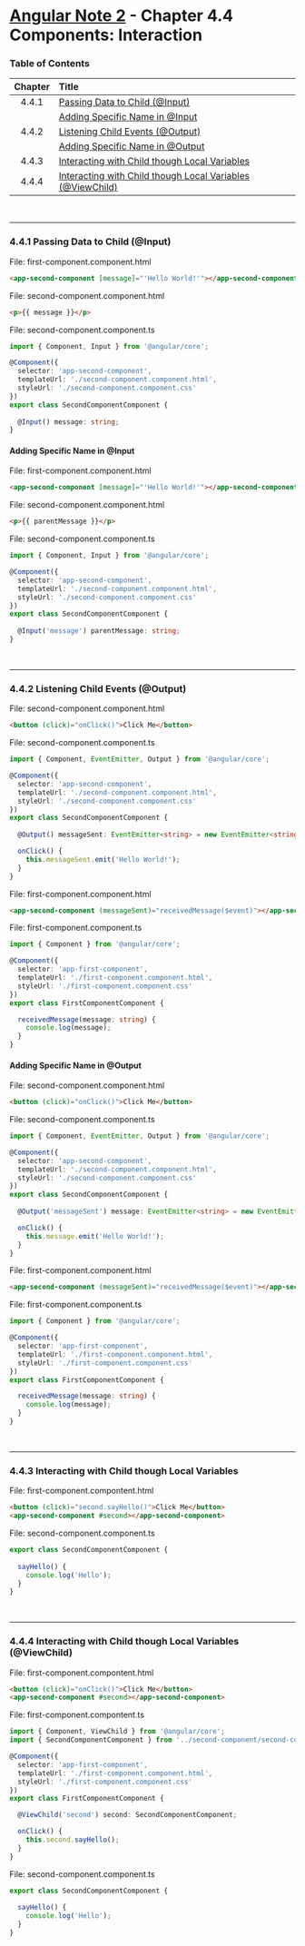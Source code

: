 # [Angular Note 2](../README.md) - Chapter 4.4 Components: Interaction

### Table of Contents
| Chapter | Title |
| :-: | :- |
| 4.4.1 | [Passing Data to Child (@Input)](#441-passing-data-to-child-input) |
| | [Adding Specific Name in @Input](#adding-specific-name-in-input) |
| 4.4.2 | [Listening Child Events (@Output)](#442-listening-child-events-output) |
| | [Adding Specific Name in @Output](#adding-specific-name-in-output) |
| 4.4.3 | [Interacting with Child though Local Variables](#443-interacting-with-child-though-local-variables) |
| 4.4.4 | [Interacting with Child though Local Variables (@ViewChild)](#444-interacting-with-child-though-local-variables-viewchild) |

<br>
<hr>

### 4.4.1 Passing Data to Child (@Input)
File: first-component.component.html
```html
<app-second-component [message]="'Hello World!'"></app-second-component>
```
File: second-component.component.html
```html
<p>{{ message }}</p>
```
File: second-component.component.ts
```ts
import { Component, Input } from '@angular/core';

@Component({
  selector: 'app-second-component',
  templateUrl: './second-component.component.html',
  styleUrl: './second-component.component.css'
})
export class SecondComponentComponent {
  
  @Input() message: string;
}
```

#### Adding Specific Name in @Input
File: first-component.component.html
```html
<app-second-component [message]="'Hello World!'"></app-second-component>
```
File: second-component.component.html
```html
<p>{{ parentMessage }}</p>
```
File: second-component.component.ts
```ts
import { Component, Input } from '@angular/core';

@Component({
  selector: 'app-second-component',
  templateUrl: './second-component.component.html',
  styleUrl: './second-component.component.css'
})
export class SecondComponentComponent {
  
  @Input('message') parentMessage: string;
}
```

<br>
<hr>

### 4.4.2 Listening Child Events (@Output)
File: second-component.component.html
```html
<button (click)="onClick()">Click Me</button>
```
File: second-component.component.ts
```ts
import { Component, EventEmitter, Output } from '@angular/core';

@Component({
  selector: 'app-second-component',
  templateUrl: './second-component.component.html',
  styleUrl: './second-component.component.css'
})
export class SecondComponentComponent {
  
  @Output() messageSent: EventEmitter<string> = new EventEmitter<string>();

  onClick() {
    this.messageSent.emit('Hello World!');
  }
}
```
File: first-component.component.html
```html
<app-second-component (messageSent)="receivedMessage($event)"></app-second-component>
```
File: first-component.component.ts
```ts
import { Component } from '@angular/core';

@Component({
  selector: 'app-first-component',
  templateUrl: './first-component.component.html',
  styleUrl: './first-component.component.css'
})
export class FirstComponentComponent {

  receivedMessage(message: string) {
    console.log(message);
  }
}
```

#### Adding Specific Name in @Output
File: second-component.component.html
```html
<button (click)="onClick()">Click Me</button>
```
File: second-component.component.ts
```ts
import { Component, EventEmitter, Output } from '@angular/core';

@Component({
  selector: 'app-second-component',
  templateUrl: './second-component.component.html',
  styleUrl: './second-component.component.css'
})
export class SecondComponentComponent {
  
  @Output('messageSent') message: EventEmitter<string> = new EventEmitter<string>();

  onClick() {
    this.message.emit('Hello World!');
  }
}
```
File: first-component.component.html
```html
<app-second-component (messageSent)="receivedMessage($event)"></app-second-component>
```
File: first-component.component.ts
```ts
import { Component } from '@angular/core';

@Component({
  selector: 'app-first-component',
  templateUrl: './first-component.component.html',
  styleUrl: './first-component.component.css'
})
export class FirstComponentComponent {

  receivedMessage(message: string) {
    console.log(message);
  }
}
```

<br>
<hr>

### 4.4.3 Interacting with Child though Local Variables
File: first-component.compontent.html
```html
<button (click)="second.sayHello()">Click Me</button>
<app-second-component #second></app-second-component>
```
File: second-component.component.ts
```ts
export class SecondComponentComponent {
  
  sayHello() {
    console.log('Hello');
  }
}
```

<br>
<hr>

### 4.4.4 Interacting with Child though Local Variables (@ViewChild)
File: first-component.compontent.html
```html
<button (click)="onClick()">Click Me</button>
<app-second-component #second></app-second-component>
```
File: first-component.compontent.ts
```ts
import { Component, ViewChild } from '@angular/core';
import { SecondComponentComponent } from '../second-component/second-component.component';

@Component({
  selector: 'app-first-component',
  templateUrl: './first-component.component.html',
  styleUrl: './first-component.component.css'
})
export class FirstComponentComponent {

  @ViewChild('second') second: SecondComponentComponent;

  onClick() {
    this.second.sayHello();
  }
}
```
File: second-component.component.ts
```ts
export class SecondComponentComponent {
  
  sayHello() {
    console.log('Hello');
  }
}
```
